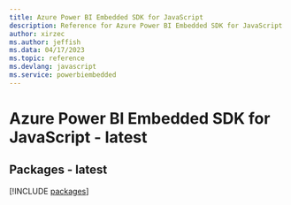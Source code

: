 ```yaml
---
title: Azure Power BI Embedded SDK for JavaScript
description: Reference for Azure Power BI Embedded SDK for JavaScript
author: xirzec
ms.author: jeffish
ms.data: 04/17/2023
ms.topic: reference
ms.devlang: javascript
ms.service: powerbiembedded
---
```

# Azure Power BI Embedded SDK for JavaScript - latest
## Packages - latest
[!INCLUDE [packages](power-bi-embedded-index.md)]
